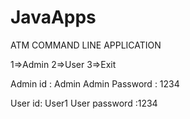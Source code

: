 # JavaApps


ATM COMMAND LINE APPLICATION


1=>Admin
2=>User
3=>Exit

Admin id : Admin
Admin Password : 1234

User id: User1
User password :1234

